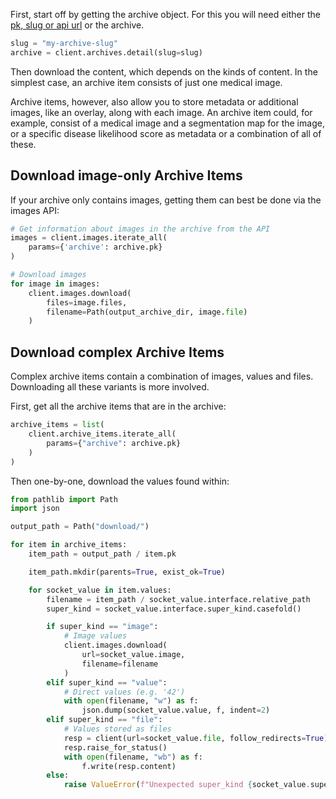 First, start off by getting the archive object. For this you will need either the [pk, slug or api url](../getting-started.md#on-object-identifiers) or the archive.

```python
slug = "my-archive-slug"
archive = client.archives.detail(slug=slug)
```

Then download the content, which depends on the kinds of content. In the simplest case, an archive item consists of just one medical image.

Archive items, however, also allow you to store metadata or additional images, like an overlay, along with each image. An archive item could, for example, consist of a medical image and a segmentation map for the image, or a specific disease likelihood score as metadata or a combination of all of these.


## Download **image-only** Archive Items

If your archive only contains images, getting them can best be done via the images API:

```python
# Get information about images in the archive from the API
images = client.images.iterate_all(
    params={'archive': archive.pk}
)

# Download images
for image in images:
    client.images.download(
        files=image.files,
        filename=Path(output_archive_dir, image.file)
    )
```

## Download **complex** Archive Items

Complex archive items contain a combination of images, values and files. Downloading all these variants is more involved.

First, get all the archive items that are in the archive:

```python
archive_items = list(
    client.archive_items.iterate_all(
        params={"archive": archive.pk}
    )
)
```


Then one-by-one, download the values found within:

```python
from pathlib import Path
import json

output_path = Path("download/")

for item in archive_items:
    item_path = output_path / item.pk

    item_path.mkdir(parents=True, exist_ok=True)

    for socket_value in item.values:
        filename = item_path / socket_value.interface.relative_path
        super_kind = socket_value.interface.super_kind.casefold()

        if super_kind == "image":
            # Image values
            client.images.download(
                url=socket_value.image,
                filename=filename
            )
        elif super_kind == "value":
            # Direct values (e.g. '42')
            with open(filename, "w") as f:
                json.dump(socket_value.value, f, indent=2)
        elif super_kind == "file":
            # Values stored as files
            resp = client(url=socket_value.file, follow_redirects=True)
            resp.raise_for_status()
            with open(filename, "wb") as f:
                f.write(resp.content)
        else:
            raise ValueError(f"Unexpected super_kind {socket_value.super_kind}")
```
